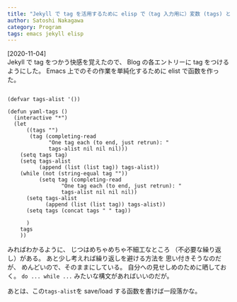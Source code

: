 ```yaml
---
title: "Jekyll で tag を活用するために elisp で（tag 入力用に）変数 (tags) と関数 (yaml-tags) を定義した"
author: Satoshi Nakagawa
category: Program
tags: emacs jekyll elisp 
---
```


[2020-11-04]  
 Jekyll で tag をつかう快感を覚えたので、
Blog の各エントリーに tag をつけるようにした。
Emacs 上でのその作業を単純化するために
elist で函数を作った。

```elisp

(defvar tags-alist '())

(defun yaml-tags ()
  (interactive "*")
  (let
      ((tags "")
       (tag (completing-read
             "One tag each (to end, just retrun): "
             tags-alist nil nil nil)))
    (setq tags tag)
    (setq tags-alist 
          (append (list (list tag)) tags-alist))
    (while (not (string-equal tag ""))
          (setq tag (completing-read
                 "One tag each (to end, just retrun): "
                 tags-alist nil nil nil))
      (setq tags-alist 
            (append (list (list tag)) tags-alist))
      (setq tags (concat tags " " tag))
    
      )
    tags
    ))

```

 みればわかるように、
じつはめちゃめちゃ不細工なところ
（不必要な繰り返し）がある。
あと少し考えれば繰り返しを避ける方法を
思い付きそうなのだが、
めんどいので、そのままにしている。
自分への見せしめのために晒しておく。
`do ... while ...` みたいな構文があればいいのだが。

 あとは、この`tags-alist`を
save/load する函数を書けば一段落かな。

